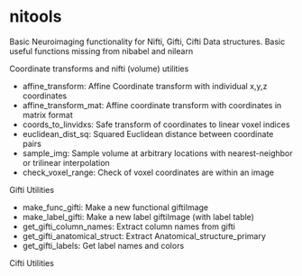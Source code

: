 # nitools
 Basic Neuroimaging functionality for Nifti, Gifti, Cifti
 Data structures. Basic useful functions missing from nibabel and nilearn

Coordinate transforms and nifti (volume) utilities
* affine_transform: Affine Coordinate transform with individual x,y,z coordinates
* affine_transform_mat: Affine coordinate transform with coordinates in matrix format
* coords_to_linvidxs: Safe transform of coordinates to linear voxel indices
* euclidean_dist_sq: Squared Euclidean distance between coordinate pairs
* sample_img: Sample volume at arbitrary locations with nearest-neighbor or trilinear interpolation
* check_voxel_range: Check of voxel coordinates are within an image

Gifti Utilities
* make_func_gifti: Make a new functional giftiImage
* make_label_gifti: Make a new label giftiImage (with label table)
* get_gifti_column_names: Extract column names from gifti
* get_gifti_anatomical_struct: Extract Anatomical_structure_primary
* get_gifti_labels: Get label names and colors

Cifti Utilities

